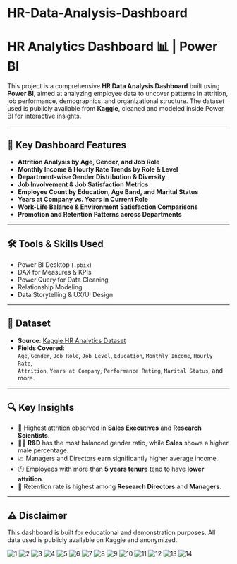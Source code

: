 # HR-Data-Analysis-Dashboard
# HR Analytics Dashboard 📊 | Power BI

This project is a comprehensive **HR Data Analysis Dashboard** built using **Power BI**, aimed at analyzing employee data to uncover patterns in attrition, job performance, demographics, and organizational structure. The dataset used is publicly available from **Kaggle**, cleaned and modeled inside Power BI for interactive insights.

---
## 📌 Key Dashboard Features

- **Attrition Analysis by Age, Gender, and Job Role**
- **Monthly Income & Hourly Rate Trends by Role & Level**
- **Department-wise Gender Distribution & Diversity**
- **Job Involvement & Job Satisfaction Metrics**
- **Employee Count by Education, Age Band, and Marital Status**
- **Years at Company vs. Years in Current Role**
- **Work-Life Balance & Environment Satisfaction Comparisons**
- **Promotion and Retention Patterns across Departments**
---
## 🛠 Tools & Skills Used

- Power BI Desktop (`.pbix`)
- DAX for Measures & KPIs
- Power Query for Data Cleaning
- Relationship Modeling
- Data Storytelling & UX/UI Design
---
## 📁 Dataset

- **Source**: [Kaggle HR Analytics Dataset](https://www.kaggle.com/)
- **Fields Covered**:  
  `Age`, `Gender`, `Job Role`, `Job Level`, `Education`, `Monthly Income`, `Hourly Rate`,  
  `Attrition`, `Years at Company`, `Performance Rating`, `Marital Status`, and more.

---
## 🔍 Key Insights

- 🔺 Highest attrition observed in **Sales Executives** and **Research Scientists**.
- 👨‍🔬 **R&D** has the most balanced gender ratio, while **Sales** shows a higher male percentage.
- 📈 Managers and Directors earn significantly higher average income.
- 🕒 Employees with more than **5 years tenure** tend to have **lower attrition**.
- 💼 Retention rate is highest among **Research Directors** and **Managers**.
---
## ⚠️ Disclaimer
This dashboard is built for educational and demonstration purposes. All data used is publicly available on Kaggle and anonymized.


![1](https://github.com/user-attachments/assets/d4b3ee06-09fe-41b5-b894-e3c6f3fd786b)
![2](https://github.com/user-attachments/assets/e2feb15c-2357-404a-be5b-43aadb825011)
![3](https://github.com/user-attachments/assets/28ba6838-50b2-4aa6-b51e-cdeef47f4008)
![4](https://github.com/user-attachments/assets/b50245c6-b207-40be-a318-1a313c5d951a)
![5](https://github.com/user-attachments/assets/b9b6c40b-5c2d-4372-8804-ef2abc1c16aa)
![6](https://github.com/user-attachments/assets/5f37ee1d-35b7-4ee8-900b-31018a502064)
![7](https://github.com/user-attachments/assets/1c77a63e-f35c-4b41-a7d8-8f683e408459)
![8](https://github.com/user-attachments/assets/42646bff-e923-42e3-ae06-c88786f3d192)
![9](https://github.com/user-attachments/assets/53598600-05bf-46b7-8493-a3f3f65def5e)
![10](https://github.com/user-attachments/assets/4eb419c7-9039-4262-8244-af22f1d182b5)
![11](https://github.com/user-attachments/assets/4fbfeeaa-04fc-4607-8079-a7e411bf41d4)
![12](https://github.com/user-attachments/assets/81555792-9445-415c-a4e3-9a53683359c0)
![13](https://github.com/user-attachments/assets/9db59a41-8b35-4b85-93b7-0fdffbaec247)
![14](https://github.com/user-attachments/assets/19f2a1f8-44d0-4d08-908a-c7e9e85da227)

